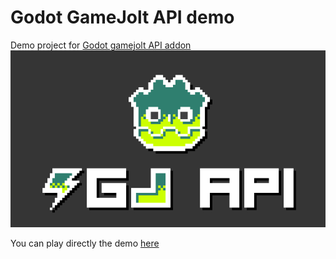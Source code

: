 # Godot GameJolt API demo
Demo project for [Godot gamejolt API addon](https://github.com/deakcor/-godot-gj-api)
![Screenshot](example/fond.png)

You can play directly the demo [here](https://gamejolt.com/games/godotapidemo/399340)
